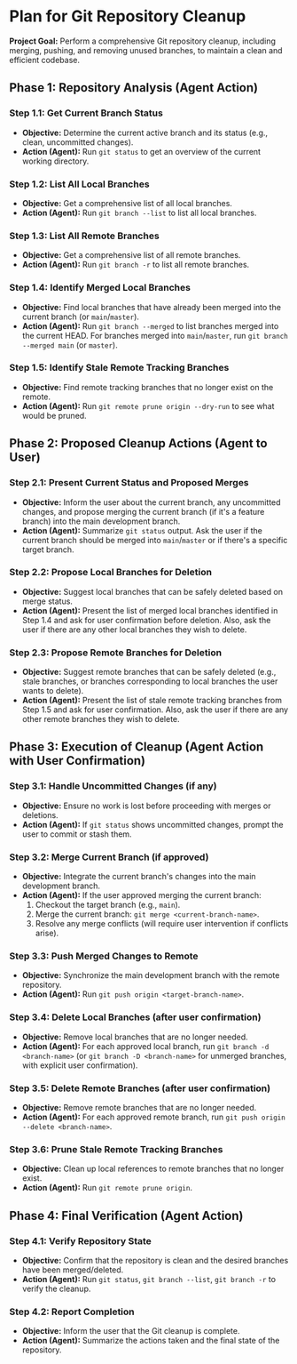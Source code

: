 # Plan for Git Repository Cleanup

**Project Goal:** Perform a comprehensive Git repository cleanup, including merging, pushing, and removing unused branches, to maintain a clean and efficient codebase.

## Phase 1: Repository Analysis (Agent Action)

### Step 1.1: Get Current Branch Status
*   **Objective:** Determine the current active branch and its status (e.g., clean, uncommitted changes).
*   **Action (Agent):** Run `git status` to get an overview of the current working directory.

### Step 1.2: List All Local Branches
*   **Objective:** Get a comprehensive list of all local branches.
*   **Action (Agent):** Run `git branch --list` to list all local branches.

### Step 1.3: List All Remote Branches
*   **Objective:** Get a comprehensive list of all remote branches.
*   **Action (Agent):** Run `git branch -r` to list all remote branches.

### Step 1.4: Identify Merged Local Branches
*   **Objective:** Find local branches that have already been merged into the current branch (or `main`/`master`).
*   **Action (Agent):** Run `git branch --merged` to list branches merged into the current HEAD. For branches merged into `main`/`master`, run `git branch --merged main` (or `master`).

### Step 1.5: Identify Stale Remote Tracking Branches
*   **Objective:** Find remote tracking branches that no longer exist on the remote.
*   **Action (Agent):** Run `git remote prune origin --dry-run` to see what would be pruned.

## Phase 2: Proposed Cleanup Actions (Agent to User)

### Step 2.1: Present Current Status and Proposed Merges
*   **Objective:** Inform the user about the current branch, any uncommitted changes, and propose merging the current branch (if it's a feature branch) into the main development branch.
*   **Action (Agent):** Summarize `git status` output. Ask the user if the current branch should be merged into `main`/`master` or if there's a specific target branch.

### Step 2.2: Propose Local Branches for Deletion
*   **Objective:** Suggest local branches that can be safely deleted based on merge status.
*   **Action (Agent):** Present the list of merged local branches identified in Step 1.4 and ask for user confirmation before deletion. Also, ask the user if there are any other local branches they wish to delete.

### Step 2.3: Propose Remote Branches for Deletion
*   **Objective:** Suggest remote branches that can be safely deleted (e.g., stale branches, or branches corresponding to local branches the user wants to delete).
*   **Action (Agent):** Present the list of stale remote tracking branches from Step 1.5 and ask for user confirmation. Also, ask the user if there are any other remote branches they wish to delete.

## Phase 3: Execution of Cleanup (Agent Action with User Confirmation)

### Step 3.1: Handle Uncommitted Changes (if any)
*   **Objective:** Ensure no work is lost before proceeding with merges or deletions.
*   **Action (Agent):** If `git status` shows uncommitted changes, prompt the user to commit or stash them.

### Step 3.2: Merge Current Branch (if approved)
*   **Objective:** Integrate the current branch's changes into the main development branch.
*   **Action (Agent):** If the user approved merging the current branch:
    1.  Checkout the target branch (e.g., `main`).
    2.  Merge the current branch: `git merge <current-branch-name>`.
    3.  Resolve any merge conflicts (will require user intervention if conflicts arise).

### Step 3.3: Push Merged Changes to Remote
*   **Objective:** Synchronize the main development branch with the remote repository.
*   **Action (Agent):** Run `git push origin <target-branch-name>`.

### Step 3.4: Delete Local Branches (after user confirmation)
*   **Objective:** Remove local branches that are no longer needed.
*   **Action (Agent):** For each approved local branch, run `git branch -d <branch-name>` (or `git branch -D <branch-name>` for unmerged branches, with explicit user confirmation).

### Step 3.5: Delete Remote Branches (after user confirmation)
*   **Objective:** Remove remote branches that are no longer needed.
*   **Action (Agent):** For each approved remote branch, run `git push origin --delete <branch-name>`.

### Step 3.6: Prune Stale Remote Tracking Branches
*   **Objective:** Clean up local references to remote branches that no longer exist.
*   **Action (Agent):** Run `git remote prune origin`.

## Phase 4: Final Verification (Agent Action)

### Step 4.1: Verify Repository State
*   **Objective:** Confirm that the repository is clean and the desired branches have been merged/deleted.
*   **Action (Agent):** Run `git status`, `git branch --list`, `git branch -r` to verify the cleanup.

### Step 4.2: Report Completion
*   **Objective:** Inform the user that the Git cleanup is complete.
*   **Action (Agent):** Summarize the actions taken and the final state of the repository.
